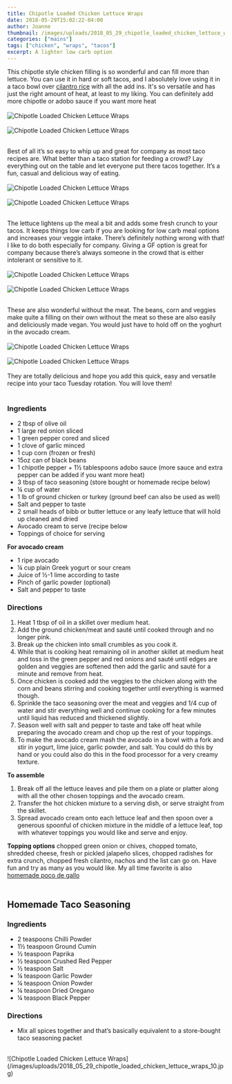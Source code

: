 ```yaml
---
title: Chipotle Loaded Chicken Lettuce Wraps
date: 2018-05-29T15:02:22-04:00
author: Joanne
thumbnail: /images/uploads/2018_05_29_chipotle_loaded_chicken_lettuce_wraps_1.jpg
categories: ["mains"]
tags: ["chicken", "wraps", "tacos"]
excerpt: A lighter low carb option
---
```


This chipotle style chicken filling is so wonderful and can fill more than lettuce. You can use it in hard or soft tacos, and I absolutely love using it in a taco bowl over [cilantro rice](https://www.oliveandmango.com/vegan-and-vegetarian-fiesta-bowl/) with all the add ins. It's so versatile and has just the right amount of heat, at least to my liking. You can definitely add more chipotle or adobo sauce if you want more heat
</br>
</br>
![Chipotle Loaded Chicken Lettuce Wraps](/images/uploads/2018_05_29_chipotle_loaded_chicken_lettuce_wraps_2.jpg)
</br>
</br>
![Chipotle Loaded Chicken Lettuce Wraps](/images/uploads/2018_05_29_chipotle_loaded_chicken_lettuce_wraps_3.jpg)
</br>
</br>

Best of all it’s so easy to whip up and great for company as most taco recipes are. What better than a taco station for feeding a crowd? Lay everything out on the table and let everyone put there tacos together. It’s a fun, casual and delicious way of eating.
</br>
</br>
![Chipotle Loaded Chicken Lettuce Wraps](/images/uploads/2018_05_29_chipotle_loaded_chicken_lettuce_wraps_4.jpg)
</br>
</br>
![Chipotle Loaded Chicken Lettuce Wraps](/images/uploads/2018_05_29_chipotle_loaded_chicken_lettuce_wraps_5.jpg)
</br>
</br>

The lettuce lightens up the meal a bit and adds some fresh crunch to your tacos. It keeps things low carb if you are looking for low carb meal options and increases your veggie intake. There’s definitely nothing wrong with that! I like to do both especially for company. Giving a GF option is great for company because there’s always someone in the crowd that is either intolerant or sensitive to it.
</br>
</br>
![Chipotle Loaded Chicken Lettuce Wraps](/images/uploads/2018_05_29_chipotle_loaded_chicken_lettuce_wraps_6.jpg)
</br>
</br>
![Chipotle Loaded Chicken Lettuce Wraps](/images/uploads/2018_05_29_chipotle_loaded_chicken_lettuce_wraps_7.jpg)
</br>
</br>

These are also wonderful without the meat. The beans, corn and veggies make quite a filling on their own without the meat so these are also easily and deliciously made vegan. You would just have to hold off on the yoghurt in the avocado cream.
</br>
</br>
![Chipotle Loaded Chicken Lettuce Wraps](/images/uploads/2018_05_29_chipotle_loaded_chicken_lettuce_wraps_8.jpg)
</br>
</br>
![Chipotle Loaded Chicken Lettuce Wraps](/images/uploads/2018_05_29_chipotle_loaded_chicken_lettuce_wraps_9.jpg)
</br>
</br>
They are totally delicious and hope you add this quick, easy and versatile recipe into your taco Tuesday rotation. You will love them!
</br>
</br>

### Ingredients

* 2 tbsp of olive oil
* 1 large red onion sliced
* 1 green pepper cored and sliced
* 1 clove of garlic minced
* 1 cup corn (frozen or fresh)
* 15oz can of black beans
* 1 chipotle pepper + 1&frac12; tablespoons adobo sauce (more sauce and extra pepper can be added if you want more heat)
* 3 tbsp of taco seasoning (store bought or homemade recipe below)
* &frac14; cup of water
* 1 lb of ground chicken or turkey (ground beef can also be used as well)
* Salt and pepper to taste
* 2 small heads of bibb or butter lettuce or any leafy lettuce that will hold up cleaned and dried
* Avocado cream to serve (recipe below
* Toppings of choice for serving

__For avocado cream__

* 1 ripe avocado
* &frac14; cup plain Greek yogurt or sour cream
* Juice of &frac12;-1 lime according to taste
* Pinch of garlic powder (optional)
* Salt and pepper to taste


### Directions

1. Heat 1 tbsp of oil in a skillet over medium heat. 
1. Add the ground chicken/meat and sauté until cooked through and no longer pink. 
1. Break up the chicken into small crumbles as you cook it.
1. While that is cooking heat remaining oil in another skillet at medium heat and toss in the green pepper and red onions and sauté until edges are golden and veggies are softened then add the garlic and sauté for a minute and remove from heat.
1. Once chicken is cooked add the veggies to the chicken along with the corn and beans stirring and cooking together until everything is warmed though.
1. Sprinkle the taco seasoning over the meat and veggies and 1/4 cup of water and stir everything well and continue cooking for a few minutes until liquid has reduced and thickened slightly. 
1. Season well with salt and pepper to taste and take off heat while preparing the avocado cream and chop up the rest of your toppings.
1. To make the avocado cream mash the avocado in a bowl with a fork and stir in yogurt, lime juice, garlic powder, and salt. You could do this by hand or you could also do this in the food processor for a very creamy texture.

__To assemble__

1. Break off all the lettuce leaves and pile them on a plate or platter along with all the other chosen toppings and the avocado cream.
1. Transfer the hot chicken mixture to a serving dish, or serve straight from the skillet.
1. Spread avocado cream onto each lettuce leaf and then spoon over a generous spoonful of chicken mixture in the middle of a lettuce leaf, top with whatever toppings you would like and serve and enjoy.

__Topping options__
chopped green onion or chives, chopped tomato, shredded cheese, fresh or pickled jalapeño slices, chopped radishes for extra crunch, chopped fresh cilantro, nachos and the list can go on. Have fun and try as many as you would like. My all time favorite is also [homemade poco de gallo](https://www.oliveandmango.com/keep-ya-coming-back-chunky-tomato-salsa/)
</br>
</br>

## Homemade Taco Seasoning

### Ingredients

* 2 teaspoons Chilli Powder
* 1½ teaspoon Ground Cumin
* ½ teaspoon Paprika
* ½ teaspoon Crushed Red Pepper
* ½ teaspoon Salt
* ¼ teaspoon Garlic Powder
* ¼ teaspoon Onion Powder
* ¼ teaspoon Dried Oregano
* ¼ teaspoon Black Pepper

### Directions

* Mix all spices together and that’s basically equivalent to a store-bought taco seasoning packet

</br>
![Chipotle Loaded Chicken Lettuce Wraps](/images/uploads/2018_05_29_chipotle_loaded_chicken_lettuce_wraps_10.jpg)
